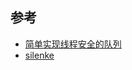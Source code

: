 ## 参考
* [简单实现线程安全的队列](https://www.bilibili.com/video/BV1eS4y1k7Zt/?share_source=copy_web&vd_source=56e0e0c96bf6f17101c5f34f02017dd2)
* [silenke](https://github.com/silenke/interview_mini_questions)